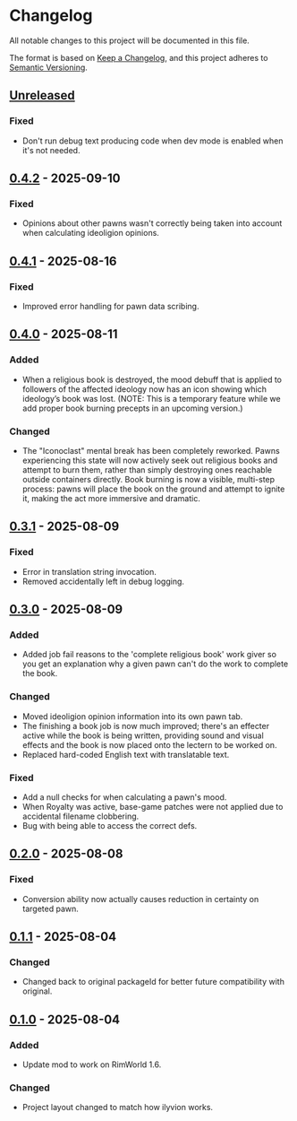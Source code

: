 # Changelog

All notable changes to this project will be documented in this file.

The format is based on [Keep a Changelog](https://keepachangelog.com/en/1.0.0/),
and this project adheres to [Semantic Versioning](https://semver.org/spec/v2.0.0.html).

## [Unreleased]

### Fixed

-   Don't run debug text producing code when dev mode is enabled when it's not needed.

## [0.4.2] - 2025-09-10

### Fixed

-   Opinions about other pawns wasn't correctly being taken into account when calculating ideoligion opinions.

## [0.4.1] - 2025-08-16

### Fixed

-   Improved error handling for pawn data scribing.

## [0.4.0] - 2025-08-11

### Added

-   When a religious book is destroyed, the mood debuff that is applied to followers of the affected ideology now has an icon showing which ideology’s book was lost. (NOTE: This is a temporary feature while we add proper book burning precepts in an upcoming version.)

### Changed

-   The "Iconoclast" mental break has been completely reworked. Pawns experiencing this state will now actively seek out religious books and attempt to burn them, rather than simply destroying ones reachable outside containers directly. Book burning is now a visible, multi-step process: pawns will place the book on the ground and attempt to ignite it, making the act more immersive and dramatic.

## [0.3.1] - 2025-08-09

### Fixed

-   Error in translation string invocation.
-   Removed accidentally left in debug logging.

## [0.3.0] - 2025-08-09

### Added

-   Added job fail reasons to the 'complete religious book' work giver so you get an explanation why a given pawn can't do the work to complete the book.

### Changed

-   Moved ideoligion opinion information into its own pawn tab.
-   The finishing a book job is now much improved; there's an effecter active while the book is being written, providing sound and visual effects and the book is now placed onto the lectern to be worked on.
-   Replaced hard-coded English text with translatable text.

### Fixed

-   Add a null checks for when calculating a pawn's mood.
-   When Royalty was active, base-game patches were not applied due to accidental filename clobbering.
-   Bug with being able to access the correct defs.

## [0.2.0] - 2025-08-08

### Fixed

-   Conversion ability now actually causes reduction in certainty on targeted pawn.

## [0.1.1] - 2025-08-04

### Changed

-   Changed back to original packageId for better future compatibility with original.

## [0.1.0] - 2025-08-04

### Added

-   Update mod to work on RimWorld 1.6.

### Changed

-   Project layout changed to match how ilyvion works.

[Unreleased]: https://github.com/ilyvion/EnhancedBeliefs-Updated/compare/v0.4.2...HEAD
[0.4.2]: https://github.com/ilyvion/EnhancedBeliefs-Updated/compare/v0.4.1..v0.4.2
[0.4.1]: https://github.com/ilyvion/EnhancedBeliefs-Updated/compare/v0.4.0..v0.4.1
[0.4.0]: https://github.com/ilyvion/EnhancedBeliefs-Updated/compare/v0.3.1..v0.4.0
[0.3.1]: https://github.com/ilyvion/EnhancedBeliefs-Updated/compare/v0.3.0..v0.3.1
[0.3.0]: https://github.com/ilyvion/EnhancedBeliefs-Updated/compare/v0.2.0..v0.3.0
[0.2.0]: https://github.com/ilyvion/EnhancedBeliefs-Updated/compare/v0.1.1..v0.2.0
[0.1.1]: https://github.com/ilyvion/EnhancedBeliefs-Updated/compare/v0.1.0..v0.1.1
[0.1.0]: https://github.com/ilyvion/EnhancedBeliefs-Updated/releases/tag/v0.1.0
